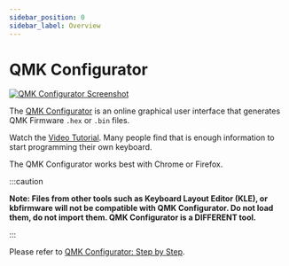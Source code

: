```yaml
---
sidebar_position: 0
sidebar_label: Overview
---
```


# QMK Configurator

[![QMK Configurator Screenshot](https://i.imgur.com/anw9cOL.png)](https://config.qmk.fm/)

The [QMK Configurator](https://config.qmk.fm) is an online graphical user interface that generates QMK Firmware `.hex` or `.bin` files.

Watch the [Video Tutorial](https://www.youtube.com/watch?v=-imgglzDMdY). Many people find that is enough information to start programming their own keyboard.

The QMK Configurator works best with Chrome or Firefox.

:::caution

**Note: Files from other tools such as Keyboard Layout Editor (KLE), or kbfirmware will not be compatible with QMK Configurator. Do not load them, do not import them. QMK Configurator is a DIFFERENT tool.**

:::

Please refer to [QMK Configurator: Step by Step](configurator_step_by_step.md).
